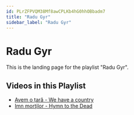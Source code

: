```yaml
---
id: PLrZFPVQM38Mf8awCPLKb4hG0hhOBbadm7
title: "Radu Gyr"
sidebar_label: "Radu Gyr"
---
```


# Radu Gyr

This is the landing page for the playlist "Radu Gyr".

## Videos in this Playlist

- [Avem o țară - We have a country](Ksrb19ofurk.md)
- [Imn morţilor - Hymn to the Dead](5gkzpVQsV3E.md)

